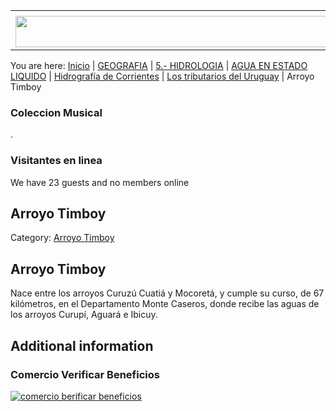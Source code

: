 <table><tbody><tr><td><center></center></td></tr><tr><td><center><a href="https://www.corrientes.gov.ar/" target="_blank"><img src="http://descubrircorrientes.com.ar/2012/index.php/1569-geografia/5-hidrologia/agua-en-estado-liquido/hidrografia-de-corrientes/los-tributarios-del-uruguay/banner-corrientes.jpg" width="580" height="50" alt=""></a></center></td></tr></tbody></table>

You are here: [Inicio](http://descubrircorrientes.com.ar/2012/) | [GEOGRAFIA](http://descubrircorrientes.com.ar/2012/index.php/410-geografia) | [5.- HIDROLOGIA](http://descubrircorrientes.com.ar/2012/index.php/417-geografia/5-hidrologia) | [AGUA EN ESTADO LIQUIDO](http://descubrircorrientes.com.ar/2012/index.php/1488-geografia/5-hidrologia/agua-en-estado-liquido) | [Hidrografía de Corrientes](http://descubrircorrientes.com.ar/2012/index.php/1545-geografia/5-hidrologia/agua-en-estado-liquido/hidrografia-de-corrientes) | [Los tributarios del Uruguay](http://descubrircorrientes.com.ar/2012/index.php/1549-geografia/5-hidrologia/agua-en-estado-liquido/hidrografia-de-corrientes/los-tributarios-del-uruguay) | Arroyo Timboy

### Coleccion Musical

.

### Visitantes en linea

We have 23 guests and no members online

## Arroyo Timboy

Category: [Arroyo Timboy](http://descubrircorrientes.com.ar/2012/index.php/1569-geografia/5-hidrologia/agua-en-estado-liquido/hidrografia-de-corrientes/los-tributarios-del-uruguay/arroyo-timboy)

## Arroyo Timboy

Nace entre los arroyos Curuzú Cuatiá y Mocoretá, y cumple su curso, de 67 kilómetros, en el Departamento Monte Caseros, donde recibe las aguas de los arroyos Curupí, Aguará e Ibicuy.

## Additional information

### Comercio Verificar Beneficios

[![comercio berificar beneficios](http://descubrircorrientes.com.ar/2012/index.php/1569-geografia/5-hidrologia/agua-en-estado-liquido/hidrografia-de-corrientes/los-tributarios-del-uruguay/images/botones_beneficios/comercio_berificar_beneficios.png)](http://descubrircomercio.zapto.org/)